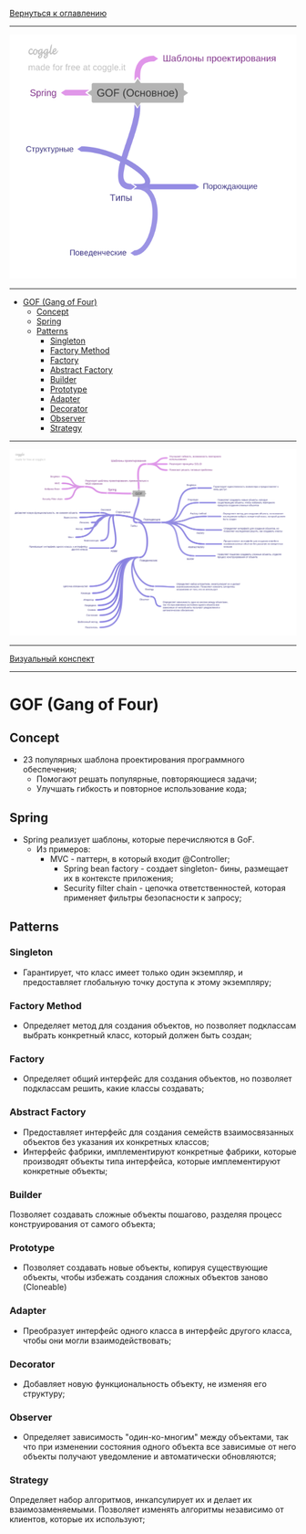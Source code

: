 [Вернуться к оглавлению](https://github.com/engine-it-in/different-level-task/blob/main/README.md)
***
![Памятка](GOF_main.png)
***
* [GOF (Gang of Four)](#gof--gang-of-four-)
  * [Concept](#concept)
  * [Spring](#spring)
  * [Patterns](#patterns)
    * [Singleton](#singleton)
    * [Factory Method](#factory-method)
    * [Factory](#factory)
    * [Abstract Factory](#abstract-factory)
    * [Builder](#builder)
    * [Prototype](#prototype)
    * [Adapter](#adapter)
    * [Decorator](#decorator)
    * [Observer](#observer)
    * [Strategy](#strategy)
***
![Описание картинки](GOF.png)
***
[Визуальный конспект](https://coggle.it/diagram/ZtjBhhw8ivTps2S1/t/gof/6cd0470b9b487c3ae8f5249a31d3b4e51c4cf2c34afaff6d12cd36e30e3ae3f3)
***

# GOF (Gang of Four)

## Concept

* 23 популярных шаблона проектирования программного обеспечения; 
  * Помогают решать популярные, повторяющиеся задачи;
  * Улучшать гибкость и повторное использование кода;

## Spring

* Spring реализует шаблоны, которые перечисляются в GoF. 
  * Из примеров:
    * MVC - паттерн, в который входит @Controller;
      * Spring bean factory - создает singleton- бины, размещает их в контексте приложения;
       * Security filter chain - цепочка ответственностей, которая применяет фильтры безопасности к запросу;

## Patterns

### Singleton

* Гарантирует, что класс имеет только один экземпляр, и предоставляет глобальную точку доступа к этому экземпляру;

### Factory Method

* Определяет метод для создания объектов, но позволяет подклассам выбрать конкретный класс, который должен быть создан;

### Factory

* Определяет общий интерфейс для создания объектов, но позволяет подклассам решить, какие классы создавать;

### Abstract Factory

* Предоставляет интерфейс для создания семейств взаимосвязанных объектов без указания их конкретных классов; 
* Интерфейс фабрики, имплементируют конкретные фабрики, которые производят объекты типа интерфейса, которые имплементируют конкретные объекты;

### Builder
Позволяет создавать сложные объекты пошагово, разделяя процесс конструирования от самого объекта;

### Prototype

* Позволяет создавать новые объекты, копируя существующие объекты, чтобы избежать создания сложных объектов заново (Cloneable)

### Adapter

* Преобразует интерфейс одного класса в интерфейс другого класса, чтобы они могли взаимодействовать;

### Decorator

* Добавляет новую функциональность объекту, не изменяя его структуру;

### Observer

* Определяет зависимость "один-ко-многим" между объектами, так что при изменении состояния одного объекта все зависимые от него объекты получают уведомление и автоматически обновляются;

### Strategy

Определяет набор алгоритмов, инкапсулирует их и делает их взаимозаменяемыми. Позволяет изменять алгоритмы независимо от
клиентов, которые их используют;
